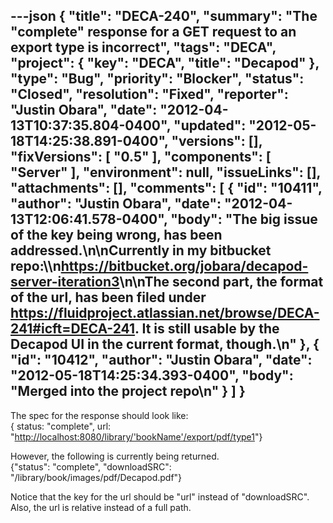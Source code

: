 ---json
{
  "title": "DECA-240",
  "summary": "The \"complete\" response for a GET request to an export type is incorrect",
  "tags": "DECA",
  "project": {
    "key": "DECA",
    "title": "Decapod"
  },
  "type": "Bug",
  "priority": "Blocker",
  "status": "Closed",
  "resolution": "Fixed",
  "reporter": "Justin Obara",
  "date": "2012-04-13T10:37:35.804-0400",
  "updated": "2012-05-18T14:25:38.891-0400",
  "versions": [],
  "fixVersions": [
    "0.5"
  ],
  "components": [
    "Server"
  ],
  "environment": null,
  "issueLinks": [],
  "attachments": [],
  "comments": [
    {
      "id": "10411",
      "author": "Justin Obara",
      "date": "2012-04-13T12:06:41.578-0400",
      "body": "The big issue of the key being wrong, has been addressed.\n\nCurrently in my bitbucket repo:\\\n<https://bitbucket.org/jobara/decapod-server-iteration3>\n\nThe second part, the format of the url, has been filed under <https://fluidproject.atlassian.net/browse/DECA-241#icft=DECA-241>. It is still usable by the Decapod UI in the current format, though.\n"
    },
    {
      "id": "10412",
      "author": "Justin Obara",
      "date": "2012-05-18T14:25:34.393-0400",
      "body": "Merged into the project repo\n"
    }
  ]
}
---
The spec for the response should look like:\
{ status: "complete", url: "<http://localhost:8080/library/'bookName'/export/pdf/type1>"}

However, the following is currently being returned.\
{"status": "complete", "downloadSRC": "/library/book/images/pdf/Decapod.pdf"}

Notice that the key for the url should be "url" instead of "downloadSRC". Also, the url is relative instead of a full path.

        